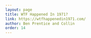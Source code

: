 ```yaml
---
layout: page
title: WTF Happened In 1971?
link: https://wtfhappenedin1971.com/
author: Ben Prentice and Collin
order: 14
---
```

